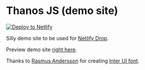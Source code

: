 # Thanos JS (demo site)

[![Deploy to Netlify](https://www.netlify.com/img/deploy/button.svg)](https://app.netlify.com/start/deploy?repository=https://github.com/acorreab/netlify-drop-demo-site-master)

Silly demo site to be used for [Netlify Drop](https://app.netlify.com/drop).

Preview demo site [right here](https://www.thanosjs.org).

Thanks to [Rasmus Andersson](https://twitter.com/rsms) for creating [Inter UI font](https://rsms.me/inter/).
